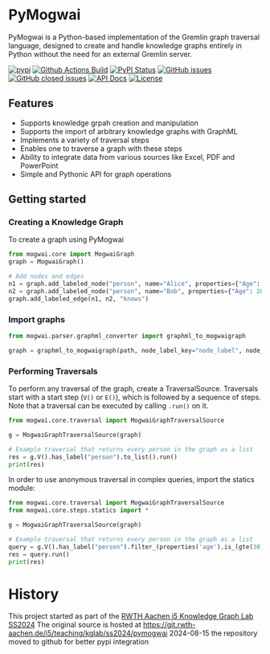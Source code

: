 # PyMogwai
PyMogwai is a Python-based implementation of the Gremlin graph traversal language, designed to create and handle knowledge graphs entirely in Python without the need for an external Gremlin server.

[![pypi](https://img.shields.io/pypi/pyversions/pyMogwai)](https://pypi.org/project/pyMogwai/)
[![Github Actions Build](https://github.com/juupje/pyMogwai/actions/workflows/build.yml/badge.svg)](https://github.com/juupje/pyMogwai/actions/workflows/build.yml)
[![PyPI Status](https://img.shields.io/pypi/v/pyMogwai.svg)](https://pypi.python.org/pypi/pyMogwai/)
[![GitHub issues](https://img.shields.io/github/issues/juupje/pyMogwai.svg)](https://github.com/juupje/pyMogwai/issues)
[![GitHub closed issues](https://img.shields.io/github/issues-closed/juupje/pyMogwai.svg)](https://github.com/juupje/pyMogwai/issues/?q=is%3Aissue+is%3Aclosed)
[![API Docs](https://img.shields.io/badge/API-Documentation-blue)](https://juupje.github.io/pyMogwai/)
[![License](https://img.shields.io/github/license/juupje/pyMogwai.svg)](https://www.apache.org/licenses/LICENSE-2.0)

## Features
* Supports knowledge grpah creation and manipulation
* Supports the import of arbitrary knowledge graphs with GraphML
* Implements a variety of traversal steps
* Enables one to traverse a graph with these steps
* Ability to integrate data from various sources like Excel, PDF and PowerPoint
* Simple and Pythonic API for graph operations

## Getting started

### Creating a Knowledge Graph
To create a graph using PyMogwai
```python
from mogwai.core import MogwaiGraph
graph = MogwaiGraph()

# Add nodes and edges
n1 = graph.add_labeled_node("person", name="Alice", properties={"Age": 30})
n2 = graph.add_labeled_node("person", name="Bob", properties={"Age": 28})
graph.add_labeled_edge(n1, n2, "knows")
```
### Import graphs
```python
from mogwai.parser.graphml_converter import graphml_to_mogwaigraph

graph = graphml_to_mogwaigraph(path, node_label_key="node_label", node_name_key="node_name", edge_label_key="edge_label")
```

### Performing Traversals
To perform any traversal of the graph, create a TraversalSource. Traversals start with a start step (`V()` or `E()`), which is followed by a sequence of steps. Note that a traversal can be executed by calling `.run()` on it.


```python
from mogwai.core.traversal import MogwaiGraphTraversalSource

g = MogwaiGraphTraversalSource(graph)

# Example traversal that returns every person in the graph as a list
res = g.V().has_label("person").to_list().run()
print(res)
```

In order to use anonymous traversal in complex queries, import the statics module:

```python
from mogwai.core.traversal import MogwaiGraphTraversalSource
from mogwai.core.steps.statics import *

g = MogwaiGraphTraversalSource(graph)

# Example traversal that returns every person in the graph as a list
query = g.V().has_label("person").filter_(properties('age').is_(gte(30))).to_list().by('name')
res = query.run()
print(res)
```

# History
This project started as part of the  [RWTH Aachen i5 Knowledge Graph Lab SS2024](https://dbis.rwth-aachen.de/dbis/index.php/2023/knowledge-graph-lab-ss-2024/)
The original source is hosted at https://git.rwth-aachen.de/i5/teaching/kglab/ss2024/pymogwai
2024-08-15 the repository moved to github for better pypi integration